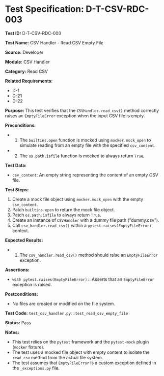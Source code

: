 # Test Specification: D-T-CSV-RDC-003

**Test ID:** D-T-CSV-RDC-003

**Test Name:** CSV Handler - Read CSV Empty File

**Source:** Developer

**Module:** CSV Handler

**Category:** Read CSV

**Related Requirements:**

*   D-1
*   D-21
*   D-22

**Purpose:**
This test verifies that the `CSVHandler.read_csv()` method correctly raises an `EmptyFileError` exception when the input CSV file is empty.

**Preconditions:**

*   1) The `builtins.open` function is mocked using `mocker.mock_open` to simulate reading from an empty file with the specified `csv_content`.
*   2) The `os.path.isfile` function is mocked to always return `True`.

**Test Data:**

*   `csv_content`: An empty string representing the content of an empty CSV file.

**Test Steps:**

1.  Create a mock file object using `mocker.mock_open` with the empty `csv_content`.
2.  Patch `builtins.open` to return the mock file object.
3.  Patch `os.path.isfile` to always return `True`.
4.  Create an instance of `CSVHandler` with a dummy file path ("dummy.csv").
5.  Call `csv_handler.read_csv()` within a `pytest.raises(EmptyFileError)` context.

**Expected Results:**

*   1) The `csv_handler.read_csv()` method should raise an `EmptyFileError` exception.

**Assertions:**

*   `with pytest.raises(EmptyFileError):`: Asserts that an `EmptyFileError` exception is raised.

**Postconditions:**

*   No files are created or modified on the file system.

**Test Code:** `test_csv_handler.py::test_read_csv_empty_file`

**Status:** Pass

**Notes:**

*   This test relies on the `pytest` framework and the `pytest-mock` plugin (`mocker` fixture).
*   The test uses a mocked file object with empty content to isolate the `read_csv` method from the actual file system.
*   The test assumes that `EmptyFileError` is a custom exception defined in the `_exceptions.py` file.
